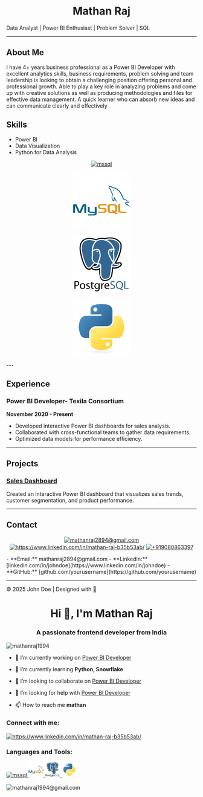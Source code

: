 <h1 align="center">Mathan Raj</h1>  
<P>Data Analyst | Power BI Enthusiast | Problem Solver | SQL</P>  

---

## About Me  
<p>I have 4+ years business professional as a Power BI Developer with excellent analytics skills, business requirements, problem solving and team leadership is looking to obtain a challenging position offering personal and professional growth. Able to play a key role in analyzing problems and come up with creative solutions as well as producing methodologies and files for effective data management. A quick learner who can absorb new ideas and can communicate clearly and effectively</p>

## Skills  
- Power BI 
- Data Visualization  
- Python for Data Analysis  
<p align="center"> <a href="https://www.microsoft.com/en-us/sql-server" target="_blank" rel="noreferrer"> <img src="https://www.svgrepo.com/show/303229/microsoft-sql-server-logo.svg" alt="mssql" width="150" height="150"/> </a> 
<p align="center"><a href="https://www.mysql.com/" target="_blank" rel="noreferrer"> <img src="https://raw.githubusercontent.com/devicons/devicon/master/icons/mysql/mysql-original-wordmark.svg" alt="mysql" width="150" height="150"/> </a> 
<p align="center"><a href="https://www.postgresql.org" target="_blank" rel="noreferrer"> <img src="https://raw.githubusercontent.com/devicons/devicon/master/icons/postgresql/postgresql-original-wordmark.svg" alt="postgresql" width="150" height="150"/> </a> 
  <p align="center"><a href="https://www.python.org" target="_blank" rel="noreferrer"> <img src="https://raw.githubusercontent.com/devicons/devicon/master/icons/python/python-original.svg" alt="python" width="150" height="150"/> </a> </p>
---

## Experience  
### Power BI Developer- Texila Consortium  
**November 2020 - Present**  
- Developed interactive Power BI dashboards for sales analysis.  
- Collaborated with cross-functional teams to gather data requirements.  
- Optimized data models for performance efficiency.  

---

## Projects  
### [Sales Dashboard](https://github.com/yourusername/sales-dashboard)  
Created an interactive Power BI dashboard that visualizes sales trends, customer segmentation, and product performance.  

---

## Contact 
<p align="center">
<a href="mailto:mathanraj2894@gmail.com" target="_blank"><img align="center" src="https://www.svgrepo.com/show/349379/gmail-old.svg" alt="mathanraj2894@gmail.com" height="40" width="40"/></a> <a href="https://linkedin.com/in/https://www.linkedin.com/in/mathan-raj-b35b53ab/" target="blank"><img align="center" src="https://raw.githubusercontent.com/rahuldkjain/github-profile-readme-generator/master/src/images/icons/Social/linked-in-alt.svg" alt="https://www.linkedin.com/in/mathan-raj-b35b53ab/" height="25" width="25" /></a>
<a href="+919080863397" target="_blank"><img align="center" src="https://www.svgrepo.com/svg/491901/cell-phone.svg" alt="+919080863397" height="40" width="40"/></a>
</p>
- **Email:** mathanraj2894@gmail.com  
- **LinkedIn:** [linkedin.com/in/johndoe](https://www.linkedin.com/in/johndoe)  
- **GitHub:** [github.com/yourusername](https://github.com/yourusername)  

---

&copy; 2025 John Doe | Designed with 💙

<h1 align="center">Hi 👋, I'm Mathan Raj</h1>
<h3 align="center">A passionate frontend developer from India</h3>

<p align="left"> <img src="https://komarev.com/ghpvc/?username=mathanraj1994&label=Profile%20views&color=0e75b6&style=flat" alt="mathanraj1994" /> </p>

- 🔭 I’m currently working on [Power BI Developer](SQL)

- 🌱 I’m currently learning **Python, Snowflake**

- 👯 I’m looking to collaborate on [Power BI Developer](SQL)

- 🤝 I’m looking for help with [Power BI Developer](SQL)

- 📫 How to reach me **mathan**

<h3 align="left">Connect with me:</h3>
<p align="left">
<a href="https://linkedin.com/in/https://www.linkedin.com/in/mathan-raj-b35b53ab/" target="blank"><img align="center" src="https://raw.githubusercontent.com/rahuldkjain/github-profile-readme-generator/master/src/images/icons/Social/linked-in-alt.svg" alt="https://www.linkedin.com/in/mathan-raj-b35b53ab/" height="30" width="40" /></a>
</p>

<h3 align="left">Languages and Tools:</h3>
<p align="left"> <a href="https://www.microsoft.com/en-us/sql-server" target="_blank" rel="noreferrer"> <img src="https://www.svgrepo.com/show/303229/microsoft-sql-server-logo.svg" alt="mssql" width="40" height="40"/> </a> <a href="https://www.mysql.com/" target="_blank" rel="noreferrer"> <img src="https://raw.githubusercontent.com/devicons/devicon/master/icons/mysql/mysql-original-wordmark.svg" alt="mysql" width="40" height="40"/> </a> <a href="https://www.postgresql.org" target="_blank" rel="noreferrer"> <img src="https://raw.githubusercontent.com/devicons/devicon/master/icons/postgresql/postgresql-original-wordmark.svg" alt="postgresql" width="40" height="40"/> </a> <a href="https://www.python.org" target="_blank" rel="noreferrer"> <img src="https://raw.githubusercontent.com/devicons/devicon/master/icons/python/python-original.svg" alt="python" width="40" height="40"/> </a> </p>

<p><img align="center" src="https://github-readme-stats.vercel.app/api/top-langs?username=mathanraj1994&show_icons=true&locale=en&layout=compact" alt="mathanraj1994@gmail.com" /></p>
